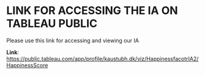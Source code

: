# LINK FOR ACCESSING THE IA ON TABLEAU PUBLIC 

Please use this link for accessing and viewing our IA

**Link**: https://public.tableau.com/app/profile/kaustubh.dk/viz/HappinessfacotrIA2/HappinessScore
